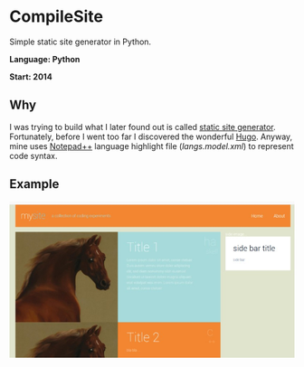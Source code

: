 # CompileSite
Simple static site generator in Python.

**Language: Python**

**Start: 2014**

## Why
I was trying to build what I later found out is called [static site generator](https://en.wikipedia.org/wiki/Web_template_system#Static_site_generators). Fortunately, before I went too far I discovered the wonderful [Hugo](https://en.wikipedia.org/wiki/Hugo_(software)). Anyway, mine uses [Notepad++](https://en.wikipedia.org/wiki/Notepad%2B%2B) language highlight file (_langs.model.xml_) to represent code syntax.

## Example

![Example](/images/example.jpg)
